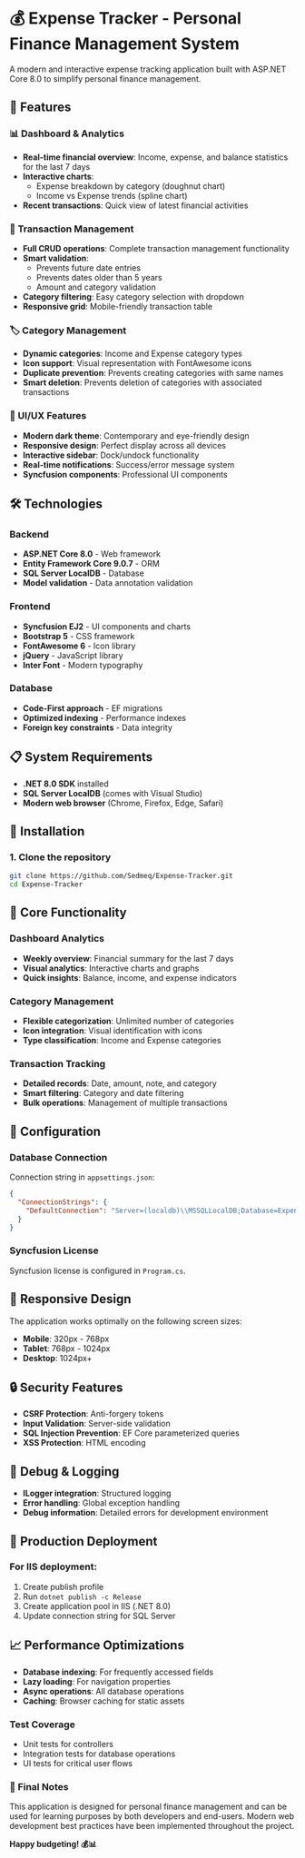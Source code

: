 # 💰 Expense Tracker - Personal Finance Management System

A modern and interactive expense tracking application built with ASP.NET Core 8.0 to simplify personal finance management.

## 🌟 Features

### 📊 Dashboard & Analytics
- **Real-time financial overview**: Income, expense, and balance statistics for the last 7 days
- **Interactive charts**: 
  - Expense breakdown by category (doughnut chart)
  - Income vs Expense trends (spline chart)
- **Recent transactions**: Quick view of latest financial activities

### 📝 Transaction Management
- **Full CRUD operations**: Complete transaction management functionality
- **Smart validation**: 
  - Prevents future date entries
  - Prevents dates older than 5 years
  - Amount and category validation
- **Category filtering**: Easy category selection with dropdown
- **Responsive grid**: Mobile-friendly transaction table

### 🏷️ Category Management
- **Dynamic categories**: Income and Expense category types
- **Icon support**: Visual representation with FontAwesome icons
- **Duplicate prevention**: Prevents creating categories with same names
- **Smart deletion**: Prevents deletion of categories with associated transactions

### 🎨 UI/UX Features
- **Modern dark theme**: Contemporary and eye-friendly design
- **Responsive design**: Perfect display across all devices
- **Interactive sidebar**: Dock/undock functionality
- **Real-time notifications**: Success/error message system
- **Syncfusion components**: Professional UI components

## 🛠️ Technologies

### Backend
- **ASP.NET Core 8.0** - Web framework
- **Entity Framework Core 9.0.7** - ORM
- **SQL Server LocalDB** - Database
- **Model validation** - Data annotation validation

### Frontend
- **Syncfusion EJ2** - UI components and charts
- **Bootstrap 5** - CSS framework
- **FontAwesome 6** - Icon library
- **jQuery** - JavaScript library
- **Inter Font** - Modern typography

### Database
- **Code-First approach** - EF migrations
- **Optimized indexing** - Performance indexes
- **Foreign key constraints** - Data integrity

## 📋 System Requirements

- **.NET 8.0 SDK** installed
- **SQL Server LocalDB** (comes with Visual Studio)
- **Modern web browser** (Chrome, Firefox, Edge, Safari)

## 🚀 Installation

### 1. Clone the repository
```bash
git clone https://github.com/Sedmeq/Expense-Tracker.git
cd Expense-Tracker
```

## 🎯 Core Functionality

### Dashboard Analytics
- **Weekly overview**: Financial summary for the last 7 days
- **Visual analytics**: Interactive charts and graphs
- **Quick insights**: Balance, income, and expense indicators

### Category Management
- **Flexible categorization**: Unlimited number of categories
- **Icon integration**: Visual identification with icons
- **Type classification**: Income and Expense categories

### Transaction Tracking
- **Detailed records**: Date, amount, note, and category
- **Smart filtering**: Category and date filtering
- **Bulk operations**: Management of multiple transactions

## 🔧 Configuration

### Database Connection
Connection string in `appsettings.json`:
```json
{
  "ConnectionStrings": {
    "DefaultConnection": "Server=(localdb)\\MSSQLLocalDB;Database=ExpenseTrackerDB;Trusted_Connection=True;TrustServerCertificate=True"
  }
}
```

### Syncfusion License
Syncfusion license is configured in `Program.cs`.

## 📱 Responsive Design

The application works optimally on the following screen sizes:
- **Mobile**: 320px - 768px
- **Tablet**: 768px - 1024px  
- **Desktop**: 1024px+

## 🔒 Security Features

- **CSRF Protection**: Anti-forgery tokens
- **Input Validation**: Server-side validation
- **SQL Injection Prevention**: EF Core parameterized queries
- **XSS Protection**: HTML encoding

## 🐛 Debug & Logging

- **ILogger integration**: Structured logging
- **Error handling**: Global exception handling
- **Debug information**: Detailed errors for development environment

## 🚀 Production Deployment

### For IIS deployment:
1. Create publish profile
2. Run `dotnet publish -c Release`
3. Create application pool in IIS (.NET 8.0)
4. Update connection string for SQL Server

## 📈 Performance Optimizations

- **Database indexing**: For frequently accessed fields
- **Lazy loading**: For navigation properties
- **Async operations**: All database operations
- **Caching**: Browser caching for static assets

### Test Coverage
- Unit tests for controllers
- Integration tests for database operations
- UI tests for critical user flows

### 🎉 Final Notes

This application is designed for personal finance management and can be used for learning purposes by both developers and end-users. Modern web development best practices have been implemented throughout the project.

**Happy budgeting! 💰📊**
